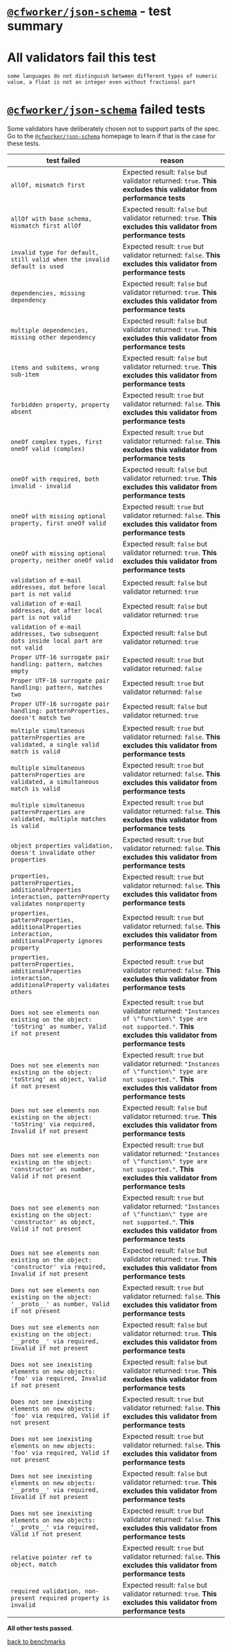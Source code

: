 # [`@cfworker/json-schema`](https://github.com/cfworker/cfworker/tree/master/packages/json-schema/README.md) - test summary

# All validators fail this test

`some languages do not distinguish between different types of numeric value, a float is not an integer even without fractional part`

# [`@cfworker/json-schema`](https://github.com/cfworker/cfworker/tree/master/packages/json-schema/README.md) failed tests

Some validators have deliberately chosen not to support parts of the spec. Go to the [`@cfworker/json-schema`](https://github.com/cfworker/cfworker/tree/master/packages/json-schema/README.md) homepage to learn if
that is the case for these tests.

|test failed|reason
|-----------|------
`allOf, mismatch first`|Expected result: `false` but validator returned: `true`. **This excludes this validator from performance tests**
`allOf with base schema, mismatch first allOf`|Expected result: `false` but validator returned: `true`. **This excludes this validator from performance tests**
`invalid type for default, still valid when the invalid default is used`|Expected result: `true` but validator returned: `false`. **This excludes this validator from performance tests**
`dependencies, missing dependency`|Expected result: `false` but validator returned: `true`. **This excludes this validator from performance tests**
`multiple dependencies, missing other dependency`|Expected result: `false` but validator returned: `true`. **This excludes this validator from performance tests**
`items and subitems, wrong sub-item`|Expected result: `false` but validator returned: `true`. **This excludes this validator from performance tests**
`forbidden property, property absent`|Expected result: `true` but validator returned: `false`. **This excludes this validator from performance tests**
`oneOf complex types, first oneOf valid (complex)`|Expected result: `true` but validator returned: `false`. **This excludes this validator from performance tests**
`oneOf with required, both invalid - invalid`|Expected result: `false` but validator returned: `true`. **This excludes this validator from performance tests**
`oneOf with missing optional property, first oneOf valid`|Expected result: `true` but validator returned: `false`. **This excludes this validator from performance tests**
`oneOf with missing optional property, neither oneOf valid`|Expected result: `false` but validator returned: `true`. **This excludes this validator from performance tests**
`validation of e-mail addresses, dot before local part is not valid`|Expected result: `false` but validator returned: `true`
`validation of e-mail addresses, dot after local part is not valid`|Expected result: `false` but validator returned: `true`
`validation of e-mail addresses, two subsequent dots inside local part are not valid`|Expected result: `false` but validator returned: `true`
`Proper UTF-16 surrogate pair handling: pattern, matches empty`|Expected result: `true` but validator returned: `false`
`Proper UTF-16 surrogate pair handling: pattern, matches two`|Expected result: `true` but validator returned: `false`
`Proper UTF-16 surrogate pair handling: patternProperties, doesn't match two`|Expected result: `false` but validator returned: `true`
`multiple simultaneous patternProperties are validated, a single valid match is valid`|Expected result: `true` but validator returned: `false`. **This excludes this validator from performance tests**
`multiple simultaneous patternProperties are validated, a simultaneous match is valid`|Expected result: `true` but validator returned: `false`. **This excludes this validator from performance tests**
`multiple simultaneous patternProperties are validated, multiple matches is valid`|Expected result: `true` but validator returned: `false`. **This excludes this validator from performance tests**
`object properties validation, doesn't invalidate other properties`|Expected result: `true` but validator returned: `false`. **This excludes this validator from performance tests**
`properties, patternProperties, additionalProperties interaction, patternProperty validates nonproperty`|Expected result: `true` but validator returned: `false`. **This excludes this validator from performance tests**
`properties, patternProperties, additionalProperties interaction, additionalProperty ignores property`|Expected result: `true` but validator returned: `false`. **This excludes this validator from performance tests**
`properties, patternProperties, additionalProperties interaction, additionalProperty validates others`|Expected result: `true` but validator returned: `false`. **This excludes this validator from performance tests**
`Does not see elements non existing on the object: 'toString' as number, Valid if not present`|Expected result: `true` but validator returned: `"Instances of \"function\" type are not supported."`. **This excludes this validator from performance tests**
`Does not see elements non existing on the object: 'toString' as object, Valid if not present`|Expected result: `true` but validator returned: `"Instances of \"function\" type are not supported."`. **This excludes this validator from performance tests**
`Does not see elements non existing on the object: 'toString' via required, Invalid if not present`|Expected result: `false` but validator returned: `true`. **This excludes this validator from performance tests**
`Does not see elements non existing on the object: 'constructor' as number, Valid if not present`|Expected result: `true` but validator returned: `"Instances of \"function\" type are not supported."`. **This excludes this validator from performance tests**
`Does not see elements non existing on the object: 'constructor' as object, Valid if not present`|Expected result: `true` but validator returned: `"Instances of \"function\" type are not supported."`. **This excludes this validator from performance tests**
`Does not see elements non existing on the object: 'constructor' via required, Invalid if not present`|Expected result: `false` but validator returned: `true`. **This excludes this validator from performance tests**
`Does not see elements non existing on the object: '__proto__' as number, Valid if not present`|Expected result: `true` but validator returned: `false`. **This excludes this validator from performance tests**
`Does not see elements non existing on the object: '__proto__' via required, Invalid if not present`|Expected result: `false` but validator returned: `true`. **This excludes this validator from performance tests**
`Does not see inexisting elements on new objects: 'foo' via required, Invalid if not present`|Expected result: `false` but validator returned: `true`. **This excludes this validator from performance tests**
`Does not see inexisting elements on new objects: 'foo' via required, Valid if not present`|Expected result: `true` but validator returned: `false`. **This excludes this validator from performance tests**
`Does not see inexisting elements on new objects: 'foo' via required, Valid if not present`|Expected result: `true` but validator returned: `false`. **This excludes this validator from performance tests**
`Does not see inexisting elements on new objects: '__proto__' via required, Invalid if not present`|Expected result: `false` but validator returned: `true`. **This excludes this validator from performance tests**
`Does not see inexisting elements on new objects: '__proto__' via required, Valid if not present`|Expected result: `true` but validator returned: `false`. **This excludes this validator from performance tests**
`relative pointer ref to object, match`|Expected result: `true` but validator returned: `false`. **This excludes this validator from performance tests**
`required validation, non-present required property is invalid`|Expected result: `false` but validator returned: `true`. **This excludes this validator from performance tests**

**All other tests passed**.

[back to benchmarks](https://github.com/ebdrup/json-schema-benchmark)